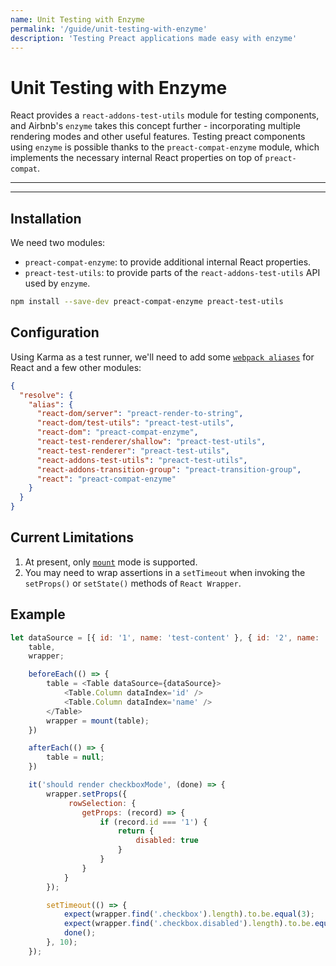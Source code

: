 ```yaml
---
name: Unit Testing with Enzyme
permalink: '/guide/unit-testing-with-enzyme'
description: 'Testing Preact applications made easy with enzyme'
---
```


# Unit Testing with Enzyme<!-- omit in toc -->

React provides a `react-addons-test-utils` module for testing components, and Airbnb's `enzyme` takes this concept further - incorporating multiple rendering modes and other useful features. Testing preact components using `enzyme` is possible thanks to the `preact-compat-enzyme` module, which implements the necessary internal React properties on top of `preact-compat`.

---

<toc></toc>

---

## Installation

We need two modules:

- `preact-compat-enzyme`: to provide additional internal React properties.
- `preact-test-utils`: to provide parts of the `react-addons-test-utils` API used by `enzyme`.

```sh
npm install --save-dev preact-compat-enzyme preact-test-utils
```

## Configuration

Using Karma as a test runner, we'll need to add some [`webpack aliases`](https://github.com/webpack-contrib/karma-webpack#usage) for React and a few other modules:

```json
{
  "resolve": {
    "alias": {
      "react-dom/server": "preact-render-to-string",
      "react-dom/test-utils": "preact-test-utils",
      "react-dom": "preact-compat-enzyme",
      "react-test-renderer/shallow": "preact-test-utils",
      "react-test-renderer": "preact-test-utils",
      "react-addons-test-utils": "preact-test-utils",
      "react-addons-transition-group": "preact-transition-group",
      "react": "preact-compat-enzyme"
    }
  }
}
```

## Current Limitations

1. At present, only [`mount`](http://airbnb.io/enzyme/docs/api/mount.html) mode is supported.
2. You may need to wrap assertions in a `setTimeout` when invoking the `setProps()` or `setState()` methods of `React Wrapper`.


## Example

```js
let dataSource = [{ id: '1', name: 'test-content' }, { id: '2', name: 'test-content' }],
    table,
    wrapper;

    beforeEach(() => {
        table = <Table dataSource={dataSource}>
            <Table.Column dataIndex='id' />
            <Table.Column dataIndex='name' />
        </Table>
        wrapper = mount(table);
    })

    afterEach(() => {
        table = null;
    })

    it('should render checkboxMode', (done) => {
        wrapper.setProps({
             rowSelection: {
                getProps: (record) => {
                    if (record.id === '1') {
                        return {
                            disabled: true
                        }
                    }
                }
            }
        });

        setTimeout(() => {
            expect(wrapper.find('.checkbox').length).to.be.equal(3);
            expect(wrapper.find('.checkbox.disabled').length).to.be.equal(1);
            done();
        }, 10);
    });
```
